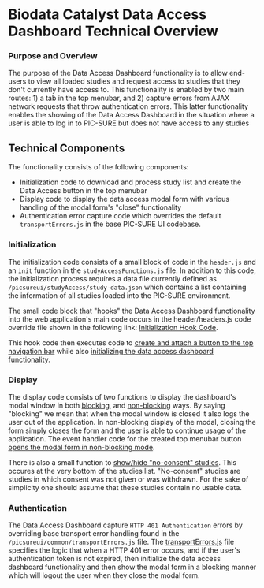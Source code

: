 # Biodata Catalyst Data Access Dashboard Technical Overview

### Purpose and Overview
The purpose of the Data Access Dashboard functionality is to allow 
end-users to view all loaded studies and request access to studies that 
they don't currently have access to.  This functionality is enabled by 
two main routes: 1) a tab in the top menubar, and 2) capture errors from 
AJAX network requests that throw authentication errors.  This latter
functionality enables the showing of the Data Access Dashboard in the 
situation where a user is able to log in to PIC-SURE but does not have
access to any studies

## Technical Components
The functionality consists of the following components:

- Initialization code to download and process study list and create the
  Data Access button in the top menubar
- Display code to display the data access modal form with various handling
  of the modal form's "close" functionality
- Authentication error capture code which overrides the default 
  `transportErrors.js` in the base PIC-SURE UI codebase.
   
### Initialization
The initialization code consists of a small block of code in the `header.js`
and an `init` function in the `studyAccessFunctions.js` file.  In addition
to this code, the initialization process requires a data file currently
defined as `/picsureui/studyAccess/study-data.json` which contains a list 
containing the information of all studies loaded into the PIC-SURE environment.

The small code block that "hooks" the Data Access Dashboard functionality
into the web application's main code occurs in the header/headers.js code 
override file shown in the following link: [Initialization Hook Code](https://github.com/hms-dbmi/biodatacatalyst-pic-sure/blob/dbd8d330a3ac43f042bf8e8ec94af59eb94fa83c/biodatacatalyst-ui/src/main/webapp/picsureui/header/header.js#L40-L41).

This hook code then executes code to [create and attach a button to the top navigation bar](https://github.com/hms-dbmi/biodatacatalyst-pic-sure/blob/dbd8d330a3ac43f042bf8e8ec94af59eb94fa83c/biodatacatalyst-ui/src/main/webapp/picsureui/studyAccess/studyAccessFunctions.js#L60-L69)
while also [initializing the data access dashboard functionality](https://github.com/hms-dbmi/biodatacatalyst-pic-sure/blob/dbd8d330a3ac43f042bf8e8ec94af59eb94fa83c/biodatacatalyst-ui/src/main/webapp/picsureui/studyAccess/studyAccessFunctions.js#L10-L58).

### Display
The display code consists of two functions to display the dashboard's 
modal window in both [blocking](https://github.com/hms-dbmi/biodatacatalyst-pic-sure/blob/dbd8d330a3ac43f042bf8e8ec94af59eb94fa83c/biodatacatalyst-ui/src/main/webapp/picsureui/studyAccess/studyAccessFunctions.js#L84-L97), 
and [non-blocking](https://github.com/hms-dbmi/biodatacatalyst-pic-sure/blob/dbd8d330a3ac43f042bf8e8ec94af59eb94fa83c/biodatacatalyst-ui/src/main/webapp/picsureui/studyAccess/studyAccessFunctions.js#L71-L82)
ways.  By saying "blocking" we mean that when the modal window is closed
it also logs the user out of the application. In non-blocking display of
the modal, closing the form simply closes the form and the user is able 
to continue usage of the application. The event handler code for the 
created top menubar button [opens the modal form in non-blocking mode](https://github.com/hms-dbmi/biodatacatalyst-pic-sure/blob/dbd8d330a3ac43f042bf8e8ec94af59eb94fa83c/biodatacatalyst-ui/src/main/webapp/picsureui/studyAccess/studyAccessFunctions.js#L66).

There is also a small function to [show/hide "no-consent" studies](https://github.com/hms-dbmi/biodatacatalyst-pic-sure/blob/dbd8d330a3ac43f042bf8e8ec94af59eb94fa83c/biodatacatalyst-ui/src/main/webapp/picsureui/studyAccess/studyAccessFunctions.js#L103-L113).
This occures at the very bottom of the studies list.  "No-consent" studies
are studies in which consent was not given or was withdrawn. For the sake
of simplicity one should assume that these studies contain no usable data.

### Authentication

The Data Access Dashboard capture `HTTP 401 Authentication` errors by
overriding base transport error handling found in the `/picsureui/common/transportErrors.js` file.
The [transportErrors.js](https://github.com/hms-dbmi/biodatacatalyst-pic-sure/blob/dbd8d330a3ac43f042bf8e8ec94af59eb94fa83c/biodatacatalyst-ui/src/main/webapp/picsureui/common/transportErrors.js) 
file specifies the logic that when a HTTP 401 error occurs, and if the
user's authentication token is not expired, then initialize the data access
dashboard functionality and then show the modal form in a blocking manner
which will logout the user when they close the modal form.
